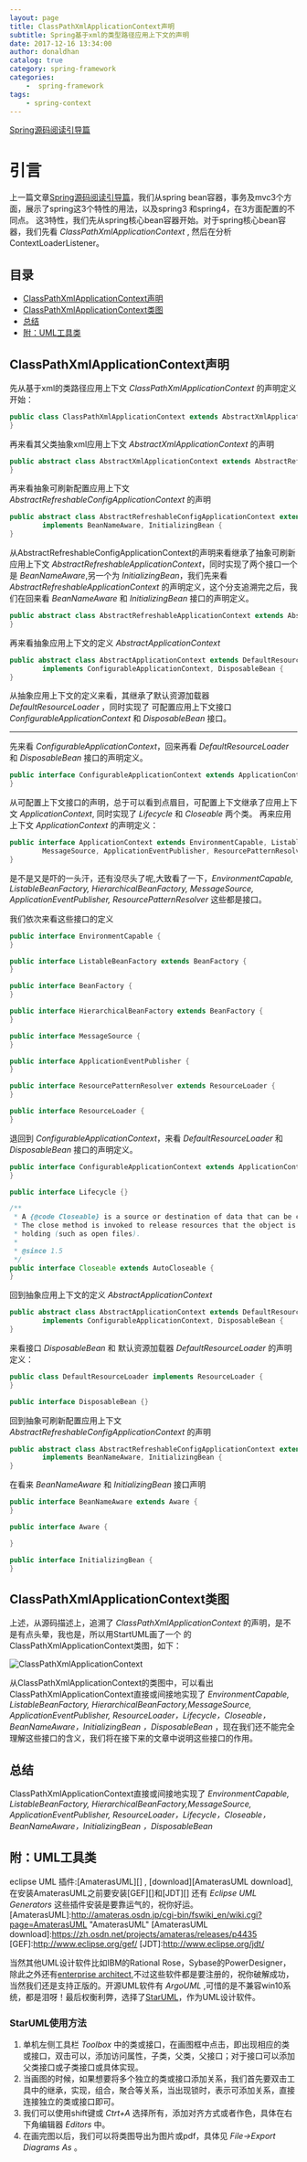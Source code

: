 ```yaml
---
layout: page
title: ClassPathXmlApplicationContext声明
subtitle: Spring基于xml的类型路径应用上下文的声明
date: 2017-12-16 13:34:00
author: donaldhan
catalog: true
category: spring-framework
categories:
    -  spring-framework
tags:
    - spring-context
---
```

[Spring源码阅读引导篇][]

[Spring源码阅读引导篇]: https://donaldhan.github.io/spring-framework/2017/12/14/Spring%E6%BA%90%E7%A0%81%E9%98%85%E8%AF%BB%E5%BC%95%E5%AF%BC%E7%AF%87.html "Spring源码阅读引导篇"

# 引言
上一篇文章[Spring源码阅读引导篇][]，我们从spring bean容器，事务及mvc3个方面，展示了spring这3个特性的用法，以及spring3
和spring4，在3方面配置的不同点。 这3特性，我们先从spring核心bean容器开始。对于spring核心bean容器，我们先看 *ClassPathXmlApplicationContext* ,
然后在分析ContextLoaderListener。

## 目录
* [ClassPathXmlApplicationContext声明](#ClassPathXmlApplicationContext声明)
* [ClassPathXmlApplicationContext类图](#ClassPathXmlApplicationContext类图)
* [总结](#总结)
* [附：UML工具类](#附：UML工具类)


## ClassPathXmlApplicationContext声明
先从基于xml的类路径应用上下文 *ClassPathXmlApplicationContext* 的声明定义开始：

```java
public class ClassPathXmlApplicationContext extends AbstractXmlApplicationContext {
}
```

再来看其父类抽象xml应用上下文 *AbstractXmlApplicationContext* 的声明
```java
public abstract class AbstractXmlApplicationContext extends AbstractRefreshableConfigApplicationContext {
}
```
再来看抽象可刷新配置应用上下文 *AbstractRefreshableConfigApplicationContext* 的声明
```java
public abstract class AbstractRefreshableConfigApplicationContext extends AbstractRefreshableApplicationContext
		implements BeanNameAware, InitializingBean {
}
```
从AbstractRefreshableConfigApplicationContext的声明来看继承了抽象可刷新应用上下文 *AbstractRefreshableApplicationContext*，同时实现了两个接口一个是 *BeanNameAware*,另一个为 *InitializingBean*，我们先来看 *AbstractRefreshableApplicationContext* 的声明定义，这个分支追溯完之后，我们在回来看  *BeanNameAware* 和 *InitializingBean* 接口的声明定义。

```java
public abstract class AbstractRefreshableApplicationContext extends AbstractApplicationContext {
}
```
再来看抽象应用上下文的定义 *AbstractApplicationContext*

```java
public abstract class AbstractApplicationContext extends DefaultResourceLoader
		implements ConfigurableApplicationContext, DisposableBean {
}
```
从抽象应用上下文的定义来看，其继承了默认资源加载器 *DefaultResourceLoader* ，同时实现了
可配置应用上下文接口 *ConfigurableApplicationContext* 和 *DisposableBean* 接口。

***

先来看 *ConfigurableApplicationContext*，回来再看 *DefaultResourceLoader* 和  *DisposableBean* 接口的声明定义。

```java
public interface ConfigurableApplicationContext extends ApplicationContext, Lifecycle, Closeable {
}
```
从可配置上下文接口的声明，总于可以看到点眉目，可配置上下文继承了应用上下文 *ApplicationContext*, 同时实现了 *Lifecycle*
和 *Closeable* 两个类。 再来应用上下文 *ApplicationContext* 的声明定义：

```java
public interface ApplicationContext extends EnvironmentCapable, ListableBeanFactory, HierarchicalBeanFactory,
		MessageSource, ApplicationEventPublisher, ResourcePatternResolver {
}

```

是不是又是吓的一头汗，还有没尽头了呢,大致看了一下，*EnvironmentCapable, ListableBeanFactory, HierarchicalBeanFactory,
MessageSource, ApplicationEventPublisher, ResourcePatternResolver* 这些都是接口。

我们依次来看这些接口的定义

```java
public interface EnvironmentCapable {
}
```

```java
public interface ListableBeanFactory extends BeanFactory {
}
```

```java
public interface BeanFactory {
}
```

```java
public interface HierarchicalBeanFactory extends BeanFactory {
}
```

```java
public interface MessageSource {
}
```

```java
public interface ApplicationEventPublisher {
}
```

```java
public interface ResourcePatternResolver extends ResourceLoader {
}
```


```java
public interface ResourceLoader {
}
```


退回到 *ConfigurableApplicationContext*，来看 *DefaultResourceLoader* 和  *DisposableBean* 接口的声明定义。

```java
public interface ConfigurableApplicationContext extends ApplicationContext, Lifecycle, Closeable {
}
```

```java
public interface Lifecycle {}

```

```java
/**
 * A {@code Closeable} is a source or destination of data that can be closed.
 * The close method is invoked to release resources that the object is
 * holding (such as open files).
 *
 * @since 1.5
 */
public interface Closeable extends AutoCloseable {
}

```

回到抽象应用上下文的定义 *AbstractApplicationContext*

```java
public abstract class AbstractApplicationContext extends DefaultResourceLoader
		implements ConfigurableApplicationContext, DisposableBean {
}
```
来看接口 *DisposableBean* 和 默认资源加载器 *DefaultResourceLoader* 的声明定义：

```java
public class DefaultResourceLoader implements ResourceLoader {
}
```

```java
public interface DisposableBean {}

```

回到抽象可刷新配置应用上下文 *AbstractRefreshableConfigApplicationContext* 的声明
```java
public abstract class AbstractRefreshableConfigApplicationContext extends AbstractRefreshableApplicationContext
		implements BeanNameAware, InitializingBean {
}
```
在看来 *BeanNameAware* 和 *InitializingBean* 接口声明

```java
public interface BeanNameAware extends Aware {
}

```

```java
public interface Aware {

}
```
```java
public interface InitializingBean {
}
```
## ClassPathXmlApplicationContext类图
上述，从源码描述上，追溯了 *ClassPathXmlApplicationContext* 的声明，是不是有点头晕，我也是，所以用StartUML画了一个
的ClassPathXmlApplicationContext类图，如下：

![ClassPathXmlApplicationContext](../image/spring-context/ClassPathXmlApplicationContext.png)

从ClassPathXmlApplicationContext的类图中，可以看出ClassPathXmlApplicationContext直接或间接地实现了
*EnvironmentCapable, ListableBeanFactory, HierarchicalBeanFactory,MessageSource, ApplicationEventPublisher, ResourceLoader，Lifecycle，Closeable，BeanNameAware，InitializingBean
，DisposableBean* ，现在我们还不能完全理解这些接口的含义，我们将在接下来的文章中说明这些接口的作用。

## 总结
ClassPathXmlApplicationContext直接或间接地实现了
*EnvironmentCapable, ListableBeanFactory, HierarchicalBeanFactory,MessageSource, ApplicationEventPublisher, ResourceLoader，Lifecycle，Closeable，BeanNameAware，InitializingBean
，DisposableBean*

## 附：UML工具类

eclipse UML 插件:[AmaterasUML][] , [download][AmaterasUML download],在安装AmaterasUML之前要安装[GEF][]和[JDT][]
还有 *Eclipse UML Generators* 这些插件安装是要靠运气的，祝你好运。
[AmaterasUML]:http://amateras.osdn.jp/cgi-bin/fswiki_en/wiki.cgi?page=AmaterasUML "AmaterasUML"
[AmaterasUML download]:https://zh.osdn.net/projects/amateras/releases/p4435
[GEF]:http://www.eclipse.org/gef/
[JDT]:http://www.eclipse.org/jdt/

当然其他UML设计软件比如IBM的Rational Rose，Sybase的PowerDesigner，除此之外还有[enterprise architect][],不过这些软件都是要注册的，祝你破解成功，当然我们还是支持正版的。开源UML软件有 *ArgoUML* ,可惜的是不兼容win10系统，都是泪呀！最后权衡利弊，选择了[StarUML][]，作为UML设计软件。
### StarUML使用方法
1. 单机左侧工具栏 *Toolbox* 中的类或接口，在画图框中点击，即出现相应的类或接口，双击可以，添加访问属性，子类，父类，父接口；对于接口可以添加父类接口或子类接口或具体实现。
2. 当画图的时候，如果想要将多个独立的类或接口添加关系，我们首先要双击工具中的继承，实现，组合，聚合等关系，当出现锁时，表示可添加关系，直接连接独立的类或接口即可。
3. 我们可以使用shift键或 *Ctrt+A* 选择所有，添加对齐方式或者作色，具体在右下角编辑器 *Editors* 中。
4. 在画完图以后，我们可以将类图导出为图片或pdf，具体见 *File->Export Diagrams As* 。

[enterprise architect]:http://www.sparxsystems.cn/
[staruml]:http://staruml.io/download
